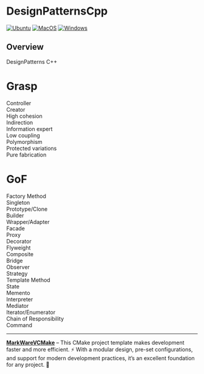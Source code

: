 # DesignPatternsCpp

[![Ubuntu](https://github.com/tomasmark79/DesignPatternsCpp/actions/workflows/ubuntu.yml/badge.svg)](https://github.com/tomasmark79/DesignPatternsCpp/actions/workflows/ubuntu.yml)
[![MacOS](https://github.com/tomasmark79/DesignPatternsCpp/actions/workflows/macos.yml/badge.svg)](https://github.com/tomasmark79/DesignPatternsCpp/actions/workflows/macos.yml)
[![Windows](https://github.com/tomasmark79/DesignPatternsCpp/actions/workflows/windows.yml/badge.svg)](https://github.com/tomasmark79/DesignPatternsCpp/actions/workflows/windows.yml)  

## Overview

DesignPatterns C++  

# Grasp
Controller  
Creator  
High cohesion  
Indirection  
Information expert  
Low coupling  
Polymorphism  
Protected variations  
Pure fabrication  

# GoF  
Factory Method  
Singleton  
Prototype/Clone  
Builder  
Wrapper/Adapter  
Facade  
Proxy  
Decorator  
Flyweight  
Composite  
Bridge  
Observer  
Strategy  
Template Method  
State  
Memento  
Interpreter  
Mediator  
Iterator/Enumerator  
Chain of Responsibility  
Command  

---

**[MarkWareVCMake](https://github.com/tomasmark79/MarkWareVCMake)** – This CMake project template makes development faster and more efficient. ⚡ With a modular design, pre-set configurations, and support for modern development practices, it’s an excellent foundation for any project. 🌟